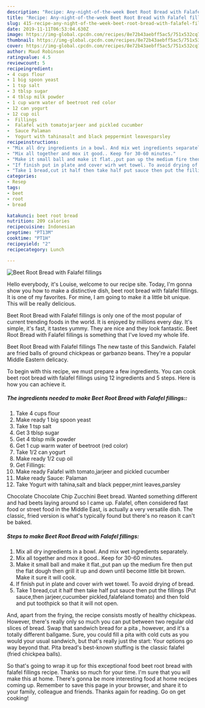 ```yaml
---
description: "Recipe: Any-night-of-the-week Beet Root Bread with Falafel fillings"
title: "Recipe: Any-night-of-the-week Beet Root Bread with Falafel fillings"
slug: 415-recipe-any-night-of-the-week-beet-root-bread-with-falafel-fillings
date: 2019-11-11T06:53:04.630Z
image: https://img-global.cpcdn.com/recipes/8e72b43aebff5ac5/751x532cq70/beet-root-bread-with-falafel-fillings-recipe-main-photo.jpg
thumbnail: https://img-global.cpcdn.com/recipes/8e72b43aebff5ac5/751x532cq70/beet-root-bread-with-falafel-fillings-recipe-main-photo.jpg
cover: https://img-global.cpcdn.com/recipes/8e72b43aebff5ac5/751x532cq70/beet-root-bread-with-falafel-fillings-recipe-main-photo.jpg
author: Maud Robinson
ratingvalue: 4.5
reviewcount: 5
recipeingredient:
- 4 cups flour
- 1 big spoon yeast
- 1 tsp salt
- 3 tblsp sugar
- 4 tblsp milk powder
- 1 cup warm water of beetroot red color
- 12 can yogurt
- 12 cup oil
-  Fillings
-  Falafel with tomatojarjeer and pickled cucumber
-  Sauce Palaman
-  Yogurt with tahinasalt and black peppermint leavesparsley
recipeinstructions:
- "Mix all dry ingredients in a bowl. And mix wet ingredients separately."
- "Mix all together and mox it good.. Keep for 30-60 minutes."
- "Make it small ball and make it flat.,put pan up the medium fire then put the flat dough then grill it up and down until become little bit brown. Make it sure it will cook."
- "If finish put in plate and cover wirh wet towel. To avoid drying of bread."
- "Take 1 bread,cut it half then take half put sauce then put the fillings (Put sauce,then jarjeer,cucumber pickled,falafeland tomato) and then fold and put toothpick so that it will not open."
categories:
- Resep
tags:
- beet
- root
- bread

katakunci: beet root bread
nutrition: 209 calories
recipecuisine: Indonesian
preptime: "PT13M"
cooktime: "PT1H"
recipeyield: "2"
recipecategory: Lunch

---
```



![Beet Root Bread with Falafel fillings](https://img-global.cpcdn.com/recipes/8e72b43aebff5ac5/751x532cq70/beet-root-bread-with-falafel-fillings-recipe-main-photo.jpg)

Hello everybody, it's Louise, welcome to our recipe site. Today, I'm gonna show you how to make a distinctive dish, beet root bread with falafel fillings. It is one of my favorites. For mine, I am going to make it a little bit unique. This will be really delicious.

Beet Root Bread with Falafel fillings is only one of the most popular of current trending foods in the world. It is enjoyed by millions every day. It's simple, it's fast, it tastes yummy. They are nice and they look fantastic. Beet Root Bread with Falafel fillings is something that I've loved my whole life.

Beet Root Bread with Falafel fillings The new taste of this Sandwich. Falafel are fried balls of ground chickpeas or garbanzo beans. They&#39;re a popular Middle Eastern delicacy.


To begin with this recipe, we must prepare a few ingredients. You can cook beet root bread with falafel fillings using 12 ingredients and 5 steps. Here is how you can achieve it.

##### The ingredients needed to make Beet Root Bread with Falafel fillings::

1. Take 4 cups flour
1. Make ready 1 big spoon yeast
1. Take 1 tsp salt
1. Get 3 tblsp sugar
1. Get 4 tblsp milk powder
1. Get 1 cup warm water of beetroot (red color)
1. Take 1/2 can yogurt
1. Make ready 1/2 cup oil
1. Get  Fillings:
1. Make ready  Falafel with tomato,jarjeer and pickled cucumber
1. Make ready  Sauce: Palaman
1. Take  Yogurt with tahina,salt and black pepper,mint leaves,parsley


Chocolate Chocolate Chip Zucchini Beet bread. Wanted something different and had beets laying around so I came up. Falafel, often considered fast food or street food in the Middle East, is actually a very versatile dish. The classic, fried version is what&#39;s typically found but there&#39;s no reason it can&#39;t be baked. 

##### Steps to make Beet Root Bread with Falafel fillings:

1. Mix all dry ingredients in a bowl. And mix wet ingredients separately.
1. Mix all together and mox it good.. Keep for 30-60 minutes.
1. Make it small ball and make it flat.,put pan up the medium fire then put the flat dough then grill it up and down until become little bit brown. Make it sure it will cook.
1. If finish put in plate and cover wirh wet towel. To avoid drying of bread.
1. Take 1 bread,cut it half then take half put sauce then put the fillings (Put sauce,then jarjeer,cucumber pickled,falafeland tomato) and then fold and put toothpick so that it will not open.


And, apart from the frying, the recipe consists mostly of healthy chickpeas. However, there&#39;s really only so much you can put between two regular old slices of bread. Swap that sandwich bread for a pita , however, and it&#39;s a totally different ballgame. Sure, you could fill a pita with cold cuts as you would your usual sandwich, but that&#39;s really just the start: Your options go way beyond that. Pita bread&#39;s best-known stuffing is the classic falafel (fried chickpea balls). 

So that's going to wrap it up for this exceptional food beet root bread with falafel fillings recipe. Thanks so much for your time. I'm sure that you will make this at home. There's gonna be more interesting food at home recipes coming up. Remember to save this page in your browser, and share it to your family, colleague and friends. Thanks again for reading. Go on get cooking!
